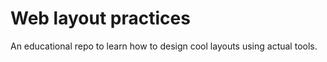 # Web layout practices

An educational repo to learn how to design cool layouts using actual tools.

